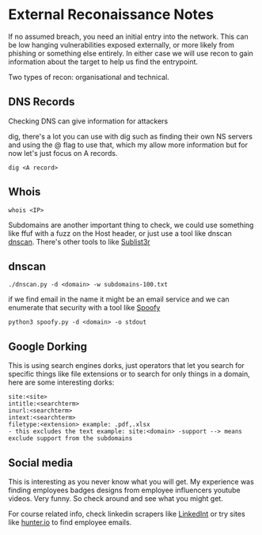# External Reconaissance Notes

If no assumed breach, you need an initial entry into the network. This can be low hanging vulnerabilities exposed externally, or more likely from phishing or something else entirely. In either case we will use recon to gain information about the target to help us find the entrypoint. 

Two types of recon: organisational and technical.

## DNS Records
Checking DNS can give information for attackers

dig, there's a lot you can use with dig such as finding their own NS servers and using the @ flag to use that, which my allow more information but for now let's just focus on A records. 
```
dig <A record>
```

## Whois
```
whois <IP>
```

Subdomains are another important thing to check, we could use something like ffuf with a fuzz on the Host header, or just use a tool like dnscan [dnscan](https://github.com/rbsec/dnscan). There's other tools to like [Sublist3r](https://github.com/aboul3la/Sublist3r)

## dnscan
```
./dnscan.py -d <domain> -w subdomains-100.txt
```

if we find email in the name it might be an email service and we can enumerate that security with a tool like [Spoofy](https://github.com/MattKeeley/Spoofy)
```
python3 spoofy.py -d <domain> -o stdout
```

## Google Dorking
This is using search engines dorks, just operators that let you search for specific things like file extensions or to search for only things in a domain, here are some interesting dorks:
```
site:<site>
intitle:<searchterm>
inurl:<searchterm>
intext:<searchterm>
filetype:<extension> example: .pdf,.xlsx
- this excludes the text example: site:<domain> -support --> means exclude support from the subdomains
```

## Social media
This is interesting as you never know what you will get. My experience was finding employees badges designs from employee influencers youtube videos. Very funny. So check around and see what you might get. 

For course related info, check linkedin scrapers like [LinkedInt](https://github.com/vysecurity/LinkedInt) or try sites like [hunter.io](https://hunter.io/) to find employee emails. 
